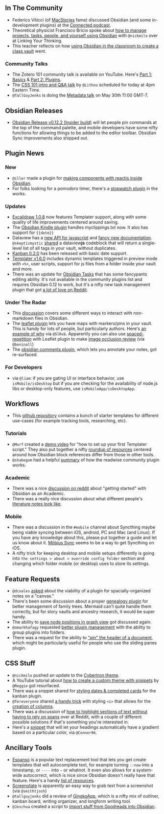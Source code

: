 ## In The Community
* Federico Viticci (of [MacStories](https://www.macstories.net/) fame) discussed Obsidian (and some in-development plugins) at the [Connected podcast](https://www.airr.io/episode/60932a83ac7f415c5126b648). 
* Theoretical physicist Francisco Bricio spoke about [how to manage projects, tasks, people, and yourself using Obsidian](https://www.youtube.com/watch?v=Ehw3hUZNF1M) with `@nickmilo` over at Linking Your Thinking. 
* This teacher reflects on how [using Obsidian in the classroom to create a class vault](https://www.youtube.com/watch?v=TgG14DkxoOg) went. 

### Community Talks 
* The Zotero 101 community talk is available on YouTube. Here's [Part 1: Basics](https://www.youtube.com/watch?v=9SzGxZbqyqc) & [Part 2: Plugins](https://www.youtube.com/watch?v=LaEt9cqkj3I). 
* The [CSS 101 intro and Q&A talk](https://forum.obsidian.md/t/css-101-community-talk-by-lithou/) by `@Lithou` scheduled for today at 4pm Eastern Time. 
* `@TallGuyJenks` is doing the [Metadata talk](https://forum.obsidian.md/t/leveraging-metadata-and-bending-markdown-community-talk-by-tallguyjenks/) on May 30th 11:00 GMT-7.

## Obsidian Releases
* [Obsidian Release v0.12.2 (Insider build)](https://forum.obsidian.md/t/obsidian-release-v0-12-2-insider-build/17602) will let people pin commands at the top of the command palette, and mobile developers have some nifty functions for allowing things to be added to the editor toolbar. Obsidian Sync improvements also shipped out. 

## Plugin News

### New
* `@iller` made a plugin for [making components with reactjs inside Obsidian](https://github.com/elias-sundqvist/obsidian-react-components).
* For folks looking for a pomodoro timer, there's a [stopwatch plugin](https://github.com/tokuhirom/obsidian-stopwatch-plugin) in the works. 

### Updates
* [Excalidraw 1.0.8](https://github.com/zsviczian/obsidian-excalidraw-plugin/releases/tag/1.0.8) now features Templater support, along with some quality of life improvements centered around saving. 
* The [Obsidian Kindle plugin](https://github.com/hadynz/obsidian-kindle-plugin) handles myclippings.txt now. It also has support for `{{date}}` 
* Dataview has a [new API for javascript](https://blacksmithgu.github.io/obsidian-dataview/docs/api/intro) and [fancy new documentation](https://blacksmithgu.github.io/obsidian-dataview/). `@skepticmystic` [shared](http://discordapp.com/channels/686053708261228577/709712341066842113/840185601150943273) a dataview**js** codeblock that will return a single-level list of all tags in your vault, without duplicates. 
* [Kanban 0.2.0](https://github.com/mgmeyers/obsidian-kanban/discussions/56) has been released with basic date support.
* [Templater v1.6.0](https://silentvoid13.github.io/Templater/docs/) includes dynamic templates triggered in preview mode with `<%+`, user scripts, support for js files from a folder inside your vault and more. 
* There was an update for [Obsidian Tasks](https://github.com/schemar/obsidian-tasks) that has some fancypants editing ability. It's not available in the community plugins list and requires Obsidian 0.12 to work, but it's a nifty new task management plugin that got [a lot of love on Reddit](https://www.reddit.com/r/ObsidianMD/comments/n32k6v/obsidian_tasks_is_now_at_version_070_with_a_new/). 

### Under The Radar
* This [discussion](https://www.reddit.com/r/ObsidianMD/comments/n6p1zy/adding_file_extensions/) covers some different ways to interact with non-markdown files in Obsidian. 
* The [leaflet plugin](https://forum.obsidian.md/t/new-plugin-obsidian-leaflet-interactive-maps-in-notes/14752) lets you have maps with markers/pins in your vault. This is handy for lots of people, but particularly authors. Here's [an example of why](http://discordapp.com/channels/686053708261228577/744933215063638183/839224109450657874) via `@SlRvb`. Apparently you can also use [spaced-repetition](https://github.com/st3v3nmw/obsidian-spaced-repetition) with Leaflet plugin to make [image occlusion review](http://discordapp.com/channels/686053708261228577/694233507500916796/838073296057794591) (via `@boninall`)  
* The [obsidian comments plugin](https://github.com/Darakah/obsidian-comments-plugin), which lets you annotate your notes, got re-surfaced. 
### For Developers
* via `@liam`: if you are gating UI or interface behavior, use `isMobile/isDesktop` but if you are checking for the availability of node.js libs or desktop-only features, use `isMobileApp/isDesktopApp`.

## Workflows
* This [github repository](https://github.com/masonlr/obsidian-starter-templates) contains a bunch of starter templates for different use-cases (for example tracking tools, researching, etc). 

### Tutorials
* `@Murf` created a [demo video](https://github.com/SilentVoid13/Templater/discussions/187) for "how to set up your first Templater script." They also put together a nifty [roundup of resources](https://discord.com/channels/686053708261228577/694233507500916796/838859649192296509) centered around how Obsidian block references differ from those in other tools. 
* `@shabegom` had a helpful [summary](https://discord.com/channels/686053708261228577/707816848615407697/839853909103345735) of how the readwise community plugin works. 

### Academic 
* There was a nice [discussion on reddit](https://www.reddit.com/r/ObsidianMD/comments/n5hg2v/obsidian_for_academic_work_and_sundry_other/) about "getting started" with Obsidian as an Academic. 
* There was a really nice discussion about what different people's [literature notes look like](http://discordapp.com/channels/686053708261228577/722584061087842365/839302335078727710). 

### Mobile
* There was a discussion in the `#mobile` channel about Syncthing maybe being viable syncing between iOS, android, PC and Mac (and Linux). If you have any knowledge about this, please put together a guide and let us know about it. [Möbius Sync](https://www.mobiussync.com/faq/) seems to be a way to get Syncthing on iOS. 
* A nifty trick for keeping desktop and mobile setups differently is going into `the settings > about > override config folder` section and changing which folder mobile (or desktop) uses to store its settings. 

## Feature Requests
* `@dcoales`  [asked](http://discordapp.com/channels/686053708261228577/707816848615407697/840195539617316866) about the viability of a plugin for spacially-organized notes on a "canvas."
* There's been some discussion about a proper [genealogy plugin](https://discord.com/channels/686053708261228577/744933215063638183/838859972094853160) for better management of family trees. Mermaid can't quite handle them correctly, but for story vaults and ancestry research, it would be super handy. 
* The ability to [save node positions in graph view](https://forum.obsidian.md/t/save-node-positions-in-graph-view-edit-and-preview-toggle/1423) got discussed again. 
* `@omarkhafagy` requested [better plugin management](https://forum.obsidian.md/t/better-plugin-management-with-folders-and-links/17568) with the ability to group plugins into folders.
* There was a request for the ability to ["pin" the header of a document](https://forum.obsidian.md/t/keep-title-visible-when-scrolling-down-note/17508), which might be particularly useful for people who use the sliding panes plugin. 

## CSS Stuff
* `@nickmilo` pushed an update to the [Cybertron theme](https://github.com/nickmilo/Cybertron). 
* A YouTube tutorial about [how to create a custom theme with snippets](https://www.youtube.com/watch?v=lyaEnxgow4E) by `@Reggie` got resurfaced. 
* There was a snippet shared for [styling dates & completed cards](http://discordapp.com/channels/686053708261228577/702656734631821413/840059525298126868) for the kanban plugin. 
* `@foreveryone` shared [a handy trick](http://discordapp.com/channels/686053708261228577/694233507500916796/839563732262453338) with styling `<i>` that allows for the [creation of columns](http://discordapp.com/channels/686053708261228577/805952223124520961/839696324365385750). 
* There was a discussion of [how to highlight sections of text without having to rely on spans](https://www.reddit.com/r/ObsidianMD/comments/n3nkld/highlighting_sections_of_text_without_having_to/?utm_medium=android_app&utm_source=share) over at Reddit, with a couple of different possible solutions if that's something you're interested in. 
* Here's a [snippet](https://forum.obsidian.md/t/arithmetic-gradient-heading-h1-h6/17551) that will let your headings automatically have a gradient based on a particular color, via `@Connor96`. 

## Ancillary Tools
* [Espanso](https://espanso.org/) is a popular text replacement tool that lets you get create templates that will autocomplete text, for example turning `::now` into a timestamp, or `----` into `—` or whatnot. It even also allows for a system-wide autocorrect, which is nice since Obsidian doesn't really have that feature. Here's a handy [list of resources](http://discordapp.com/channels/686053708261228577/694233507500916796/839559608862507019). 
* [Screenotate](https://screenotate.com/) is apparently an easy way to grab text from a screenshot (via `@smithtjosh`) 
* `@tallguyjenks` did a review of [GingkoApp](https://youtu.be/dxCJHHWyNzY), which is a nifty mix of outliner, kanban board, writing organizer, and longform writing tool. 
* `@Joschua` created a script to [import stuff from Goodreads into Obsidian](https://forum.obsidian.md/t/goodsidian-a-goodreads-to-obsidian-script/17523). 
